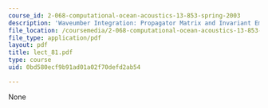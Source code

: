 ```yaml
---
course_id: 2-068-computational-ocean-acoustics-13-853-spring-2003
description: 'Waveumber Integration: Propagator Matrix and Invariant Embedding Solution'
file_location: /coursemedia/2-068-computational-ocean-acoustics-13-853-spring-2003/0bd580ecf9b91ad01a02f70defd2ab54_lect_81.pdf
file_type: application/pdf
layout: pdf
title: lect_81.pdf
type: course
uid: 0bd580ecf9b91ad01a02f70defd2ab54

---
```

None